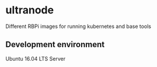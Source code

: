 # ultranode
Different RBPi images for running kubernetes and base tools


## Development environment

Ubuntu 16.04 LTS Server

